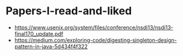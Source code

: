 # Papers-I-read-and-liked
* https://www.usenix.org/system/files/conference/nsdi13/nsdi13-final170_update.pdf
* https://medium.com/exploring-code/digesting-singleton-design-pattern-in-java-5d434f4f322

